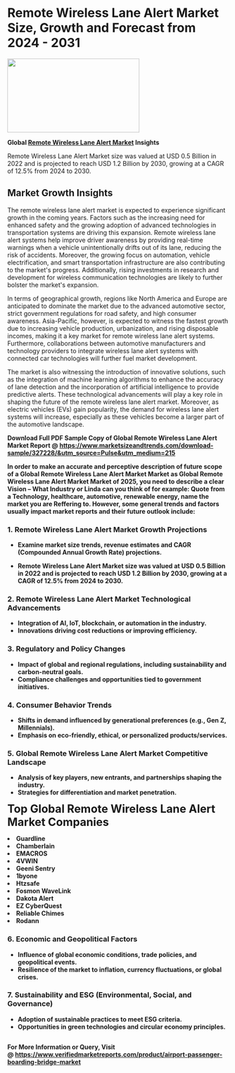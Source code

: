 <H1>Remote Wireless Lane Alert Market Size, Growth and Forecast from 2024 - 2031</H1><img class="aligncenter size-medium wp-image-584254" src="https://thirdeyenews.in/wp-content/uploads/2024/09/Global-Market-Research-300x168.jpeg" alt="" width="300" height="168" /><p><strong>Global&nbsp;<a href="https://www.marketsizeandtrends.com/download-sample/327228/&amp;utm_source=Pulse&amp;utm_medium=215">Remote Wireless Lane Alert Market</a> Insights</strong></p><p>Remote Wireless Lane Alert Market size was valued at USD 0.5 Billion in 2022 and is projected to reach USD 1.2 Billion by 2030, growing at a CAGR of 12.5% from 2024 to 2030.</p><p><h2>Market Growth Insights</h2> <p>The remote wireless lane alert market is expected to experience significant growth in the coming years. Factors such as the increasing need for enhanced safety and the growing adoption of advanced technologies in transportation systems are driving this expansion. Remote wireless lane alert systems help improve driver awareness by providing real-time warnings when a vehicle unintentionally drifts out of its lane, reducing the risk of accidents. Moreover, the growing focus on automation, vehicle electrification, and smart transportation infrastructure are also contributing to the market's progress. Additionally, rising investments in research and development for wireless communication technologies are likely to further bolster the market's expansion.</p> <p><strong></strong></p> <p>In terms of geographical growth, regions like North America and Europe are anticipated to dominate the market due to the advanced automotive sector, strict government regulations for road safety, and high consumer awareness. Asia-Pacific, however, is expected to witness the fastest growth due to increasing vehicle production, urbanization, and rising disposable incomes, making it a key market for remote wireless lane alert systems. Furthermore, collaborations between automotive manufacturers and technology providers to integrate wireless lane alert systems with connected car technologies will further fuel market development.</p> <p>The market is also witnessing the introduction of innovative solutions, such as the integration of machine learning algorithms to enhance the accuracy of lane detection and the incorporation of artificial intelligence to provide predictive alerts. These technological advancements will play a key role in shaping the future of the remote wireless lane alert market. Moreover, as electric vehicles (EVs) gain popularity, the demand for wireless lane alert systems will increase, especially as these vehicles become a larger part of the automotive landscape.</p> <p><strong></p><p><span class=""><strong>Download Full PDF Sample Copy of Global Remote Wireless Lane Alert Market Report</strong> @ <a href="https://www.marketsizeandtrends.com/download-sample/327228/&amp;utm_source=Pulse&amp;utm_medium=215" target="_blank">https://www.marketsizeandtrends.com/download-sample/327228/&amp;utm_source=Pulse&amp;utm_medium=215</a></span></p><p>In order to make an accurate and perceptive description of future scope of a Global&nbsp;Remote Wireless Lane Alert Market Market as Global&nbsp;Remote Wireless Lane Alert Market Market of 2025, you need to describe a clear Vision &ndash; What Industry or Linda can you think of for example: Quote from a Technology, healthcare, automotive, renewable energy, name the market you are Reffering to. However, some general trends and factors usually impact market reports and their future outlook include:</p><h3>1.&nbsp;<strong>Remote Wireless Lane Alert Market Growth Projections</strong></h3><ul><li>Examine market size trends, revenue estimates and CAGR (Compounded Annual Growth Rate) projections.</li><li><p>Remote Wireless Lane Alert Market size was valued at USD 0.5 Billion in 2022 and is projected to reach USD 1.2 Billion by 2030, growing at a CAGR of 12.5% from 2024 to 2030.</p></li></ul><h3>2.&nbsp;<strong>Remote Wireless Lane Alert Market Technological Advancements</strong></h3><ul><li>Integration of AI, IoT, blockchain, or automation in the industry.</li><li>Innovations driving cost reductions or improving efficiency.</li></ul><h3>3.&nbsp;<strong>Regulatory and Policy Changes</strong></h3><ul><li>Impact of global and regional regulations, including sustainability and carbon-neutral goals.</li><li>Compliance challenges and opportunities tied to government initiatives.</li></ul><h3>4.&nbsp;<strong>Consumer Behavior Trends</strong></h3><ul><li>Shifts in demand influenced by generational preferences (e.g., Gen Z, Millennials).</li><li>Emphasis on eco-friendly, ethical, or personalized products/services.</li></ul><h3>5.&nbsp;<strong>Global Remote Wireless Lane Alert Market Competitive Landscape</strong></h3><ul><li>Analysis of key players, new entrants, and partnerships shaping the industry.</li><li>Strategies for differentiation and market penetration.</li></ul><p data-pm-slice="1 1 []"><span style="color: inherit; font-family: inherit; font-size: 25px;">Top Global Remote Wireless Lane Alert Market Companies</span></p><div class="" data-test-id=""><p><li>Guardline</li><li> Chamberlain</li><li> EMACROS</li><li> 4VWIN</li><li> Geeni Sentry</li><li> 1byone</li><li> Htzsafe</li><li> Fosmon WaveLink</li><li> Dakota Alert</li><li> EZ CyberQuest</li><li> Reliable Chimes</li><li> Rodann</li></p></div><h3>6.&nbsp;<strong>Economic and Geopolitical Factors</strong></h3><ul><li>Influence of global economic conditions, trade policies, and geopolitical events.</li><li>Resilience of the market to inflation, currency fluctuations, or global crises.</li></ul><h3>7.&nbsp;<strong>Sustainability and ESG (Environmental, Social, and Governance)</strong></h3><ul><li>Adoption of sustainable practices to meet ESG criteria.</li><li>Opportunities in green technologies and circular economy principles.</li></ul><h2><strong style="font-size: 14px;">For More Information or Query, Visit @&nbsp;</strong><a style="background-color: #ffffff; font-size: 14px;" href="https://www.marketsizeandtrends.com/report/remote-wireless-lane-alert-market/" target="_blank">https://www.verifiedmarketreports.com/product/airport-passenger-boarding-bridge-market</a></h2>
